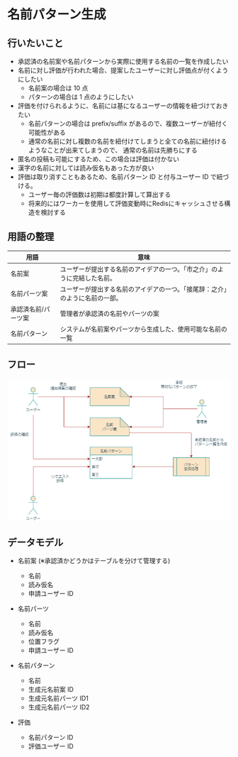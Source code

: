 # 名前パターン生成

## 行いたいこと

- 承認済の名前案や名前パターンから実際に使用する名前の一覧を作成したい
- 名前に対し評価が行われた場合、提案したユーザーに対し評価点が付くようにしたい
    - 名前案の場合は 10 点
    - パターンの場合は 1 点のようにしたい
- 評価を付けられるように、名前には基になるユーザーの情報を紐づけておきたい
    - 名前パターンの場合は prefix/suffix があるので、複数ユーザーが紐付く可能性がある
    - 通常の名前に対し複数の名前を紐付けてしまうと全ての名前に紐付けるようなことが出来てしまうので、
      通常の名前は先勝ちにする
- 匿名の投稿も可能にするため、この場合は評価は付かない
- 漢字の名前に対しては読み仮名もあった方が良い
- 評価は取り消すこともあるため、名前パターン ID と付与ユーザー ID で紐づける。
    - ユーザー毎の評価数は初期は都度計算して算出する
    - 将来的にはワーカーを使用して評価変動時にRedisにキャッシュさせる構造を検討する

## 用語の整理

| 用語                | 意味                                                                         |
| ------------------- | ---------------------------------------------------------------------------- |
| 名前案              | ユーザーが提出する名前のアイデアの一つ。「市之介」のように完結した名前。     |
| 名前パーツ案        | ユーザーが提出する名前のアイデアの一つ。「接尾辞：之介」のように名前の一部。 |
| 承認済名前/パーツ案 | 管理者が承認済の名前やパーツの案                                             |
| 名前パターン        | システムが名前案やパーツから生成した、使用可能な名前の一覧                   |

## フロー

![名前パターン生成のフロー](./name-generation-flow.drawio.png)

## データモデル

- 名前案 (※承認済かどうかはテーブルを分けて管理する)
    - 名前
    - 読み仮名
    - 申請ユーザー ID

- 名前パーツ
    - 名前
    - 読み仮名
    - 位置フラグ
    - 申請ユーザー ID

- 名前パターン
    - 名前
    - 生成元名前案 ID
    - 生成元名前パーツ ID1
    - 生成元名前パーツ ID2

- 評価
    - 名前パターン ID
    - 評価ユーザー ID

